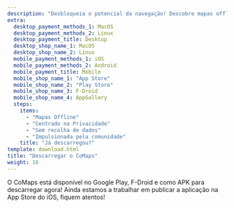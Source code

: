 ```yaml
---
description: "Desbloqueia o potencial da navegação! Descobre mapas offline, funcionalidades centradas em privacidade, e uma aplicação impulsionada pela comunidade"
extra:
  desktop_payment_methods_1: MacOS
  desktop_payment_methods_2: Linux
  desktop_payment_title: Desktop
  desktop_shop_name_1: MacOS
  desktop_shop_name_2: Linux
  mobile_payment_methods_1: iOS
  mobile_payment_methods_2: Android
  mobile_payment_title: Mobile
  mobile_shop_name_1: "App Store"
  mobile_shop_name_2: "Play Store"
  mobile_shop_name_3: F-Droid
  mobile_shop_name_4: AppGallery
  steps:
    items:
      - "Mapas Offline"
      - "Centrado na Privacidade"
      - "Sem recolha de dados"
      - "Impulsionada pela comunidade"
    title: "Já descarregou?"
template: download.html
title: "Descarregar o CoMaps"
weight: 10
---
```


O CoMaps está disponível no Google Play, F-Droid e como APK para descarregar
agora! Ainda estamos a trabalhar em publicar a aplicação na App Store do
iOS, fiquem atentos!
